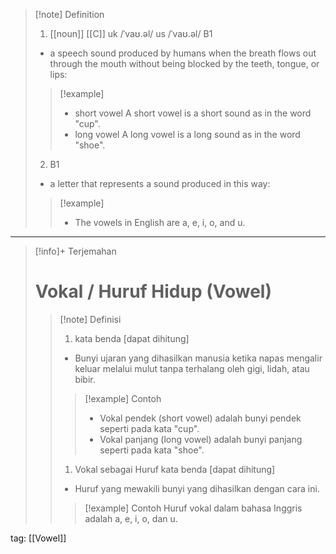 >[!note] Definition
>1. [[noun]] [[C]]
uk  /ˈvaʊ.əl/ us  /ˈvaʊ.əl/
B1
>- a speech sound produced by humans when the breath flows out through the mouth without being blocked by the teeth, tongue, or lips:
> > [!example] 
> > - short vowel A short vowel is a short sound as in the word "cup".
> > - long vowel A long vowel is a long sound as in the word "shoe".
> 2. B1
>- a letter that represents a sound produced in this way:
> > [!example] 
> > - The vowels in English are a, e, i, o, and u.

---

>[!info]+ Terjemahan
> # Vokal / Huruf Hidup (Vowel)
> > [!note] Definisi
> > 1. kata benda [dapat dihitung]
> > - Bunyi ujaran yang dihasilkan manusia ketika napas mengalir keluar melalui mulut tanpa terhalang oleh gigi, lidah, atau bibir.
> > > [!example] Contoh
> > > - Vokal pendek (short vowel) adalah bunyi pendek seperti pada kata "cup".
> > > - Vokal panjang (long vowel) adalah bunyi panjang seperti pada kata "shoe".
> > 1. Vokal sebagai Huruf
> >    kata benda [dapat dihitung]
> > - Huruf yang mewakili bunyi yang dihasilkan dengan cara ini.
> > > [!example] Contoh
> > > Huruf vokal dalam bahasa Inggris adalah a, e, i, o, dan u.

tag: [[Vowel]]